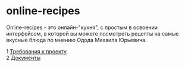 # online-recipes 
Online-recipes - это онлайн-"кухня", с простым в освоении интерфейсом, в которой вы можете посмотреть рецепты на самые вкусные блюда по мнению Одода Михаила Юрьевича.  

1 [Требования к проекту](docs/project_requirements.md)  
2 [Документы](docs/SystemProject/README.md)
